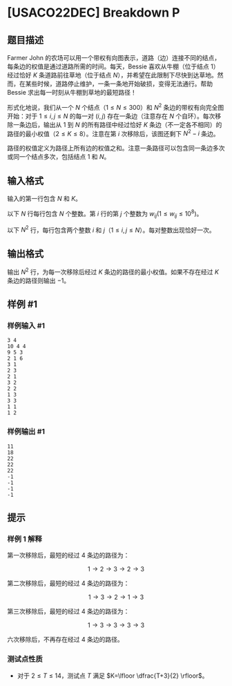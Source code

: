 # [USACO22DEC] Breakdown P

## 题目描述

Farmer John 的农场可以用一个带权有向图表示，道路（边）连接不同的结点，每条边的权值是通过道路所需的时间。每天，Bessie 喜欢从牛棚（位于结点 $1$）经过恰好 $K$ 条道路前往草地（位于结点 $N$），并希望在此限制下尽快到达草地。然而，在某些时候，道路停止维护，一条一条地开始破损，变得无法通行。帮助 Bessie 求出每一时刻从牛棚到草地的最短路径！

形式化地说，我们从一个 $N$ 个结点（$1 \le N \le 300$）和 $N^2$ 条边的带权有向完全图开始：对于 $1 \le i,j \le N$ 的每一对 $(i,j)$ 存在一条边（注意存在 $N$ 个自环）。每次移除一条边后，输出从 $1$ 到 $N$ 的所有路径中经过恰好 $K$ 条边（不一定各不相同）的路径的最小权值（$2 \le K \le 8$）。注意在第 $i$ 次移除后，该图还剩下 $N^2-i$ 条边。

路径的权值定义为路径上所有边的权值之和。注意一条路径可以包含同一条边多次或同一个结点多次，包括结点 $1$
和 $N$。

## 输入格式

输入的第一行包含 $N$ 和 $K$。

以下 $N$ 行每行包含 $N$ 个整数。第 $i$ 行的第 $j$ 个整数为 $w_{ij}(1 \le w_{ij} \le 10^8)$。

以下 $N^2$ 行，每行包含两个整数 $i$ 和 $j$（$1 \le i,j \le N$）。每对整数出现恰好一次。 

## 输出格式

输出 $N^2$ 行，为每一次移除后经过 $K$ 条边的路径的最小权值。如果不存在经过 $K$ 条边的路径则输出 $-1$。 

## 样例 #1

### 样例输入 #1
```
3 4
10 4 4
9 5 3
2 1 6
3 1
2 3
2 1
3 2
2 2
1 3
3 3
1 1
1 2
```

### 样例输出 #1

```
11
18
22
22
22
-1
-1
-1
-1
```

## 提示

### 样例 1 解释

第一次移除后，最短的经过 $4$ 条边的路径为：

$$1 \rightarrow 2 \rightarrow 3 \rightarrow 2 \rightarrow 3$$

第二次移除后，最短的经过 $4$ 条边的路径为：

$$1 \rightarrow 3 \rightarrow 2 \rightarrow 1 \rightarrow 3$$

第三次移除后，最短的经过 $4$ 条边的路径为：

$$1 \rightarrow 3 \rightarrow 3 \rightarrow 3 \rightarrow 3$$

六次移除后，不再存在经过 $4$ 条边的路径。 

### 测试点性质

 - 对于 $2 \le T \le 14$，测试点 $T$ 满足 $K=\lfloor \dfrac{T+3}{2} \rfloor$。 

